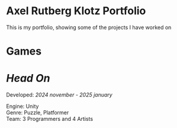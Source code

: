 # Axel Rutberg Klotz Portfolio
This is my portfolio, showing some of the projects I have worked on

# Games

# _Head On_ 
Developed: _2024 november - 2025 january_

Engine: Unity  
Genre: Puzzle, Platformer  
Team: 3 Programmers and 4 Artists
